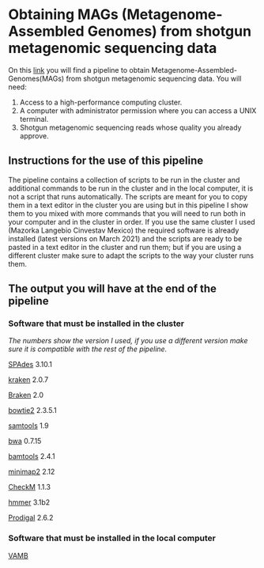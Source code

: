 # Obtaining MAGs (Metagenome-Assembled Genomes) from shotgun metagenomic sequencing data
On this [link](https://czirion.github.io/MAGs-workflow/) you will find a pipeline to obtain Metagenome-Assembled-Genomes(MAGs) from shotgun metagenomic sequencing data.
You will need:
  1. Access to a high-performance computing cluster.
  2. A computer with administrator permission where you can access a UNIX terminal.
  3. Shotgun metagenomic sequencing reads whose quality you already approve.

## Instructions for the use of this pipeline
The pipeline contains a collection of scripts to be run in the cluster and additional commands to be run in the cluster and in the local computer, it is not a script that runs automatically. The scripts are meant for you to copy them in a text editor in the cluster you are using but in this pipeline I show them to you mixed with more commands that you will need to run both in your computer and in the cluster in order. If you use the same cluster I used (Mazorka Langebio Cinvestav Mexico) the required software is already installed (latest versions on March 2021) and the scripts are ready to be pasted in a text editor in the cluster and run them; but if you are using a different cluster make sure to adapt the scripts to the way your cluster runs them. 

## The output you will have at the end of the pipeline

  


### Software that must be installed in the cluster
*The numbers show the version I used, if you use a different version make sure it is compatible with the rest of the pipeline.* 

[SPAdes](https://github.com/ablab/spades) 3.10.1

[kraken](https://github.com/DerrickWood/kraken2) 2.0.7

[Braken](https://github.com/jenniferlu717/Bracken) 2.0

[bowtie2](https://github.com/BenLangmead/bowtie2) 2.3.5.1

[samtools](https://github.com/samtools/samtools) 1.9

[bwa](https://github.com/lh3/bwa) 0.7.15

[bamtools](https://github.com/pezmaster31/bamtools) 2.4.1

[minimap2](https://github.com/lh3/minimap2) 2.12

[CheckM](https://github.com/Ecogenomics/CheckM) 1.1.3

[hmmer](https://github.com/EddyRivasLab/hmmer) 3.1b2

[Prodigal](https://github.com/hyattpd/Prodigal) 2.6.2


### Software that must be installed in the local computer 
[VAMB](https://github.com/RasmussenLab/vamb)





	
